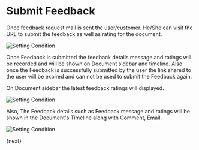 # Submit Feedback

Once feedback request mail is sent the user/customer. He/She can visit the URL to submit the feedback
as well as rating for the document.

<img class="screenshot" alt="Setting Condition" src="{{docs_base_url}}/assets/img/setup/feedback/submit-feedback.png">

Once Feedback is submitted the feedback details message and ratings will be recorded and will be shown on Document sidebar and timeline. Also once the Feedback is successfully submitted by the user the link shared to the user will be expired and can not be used to submit the Feedback again.

On Document sidebar the latest feedback ratings will displayed.

<img class="screenshot" alt="Setting Condition" src="{{docs_base_url}}/assets/img/setup/feedback/sidebar-ratings.png">

Also, The Feedback details such as Feedback message and ratings will be shown in the Document's Timeline along
with Comment, Email.

<img class="screenshot" alt="Setting Condition" src="{{docs_base_url}}/assets/img/setup/feedback/timeline-rating-and-feedback.png">

{next}